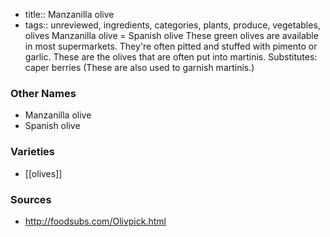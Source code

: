 - title:: Manzanilla olive
- tags:: unreviewed, ingredients, categories, plants, produce, vegetables, olives
Manzanilla olive = Spanish olive These green olives are available in most supermarkets. They're often pitted and stuffed with pimento or garlic. These are the olives that are often put into martinis. Substitutes: caper berries (These are also used to garnish martinis.)

### Other Names

* Manzanilla olive
* Spanish olive

### Varieties

* [[olives]]

### Sources
* http://foodsubs.com/Olivpick.html
